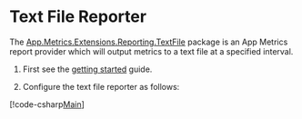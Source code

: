 # Text File Reporter

The [App.Metrics.Extensions.Reporting.TextFile](https://www.nuget.org/packages/App.Metrics.Extensions.Reporting.TextFile/) package is an App Metrics report provider which will output metrics to a text file at a specified interval.

1. First see the [getting started](../getting-started/intro.md) guide.

2. Configure the text file reporter as follows:

[!code-csharp[Main](../src/samples/App.Metrics.Extensions.Reporting.Code.Snippets/TextFileReporterSetup.cs)]